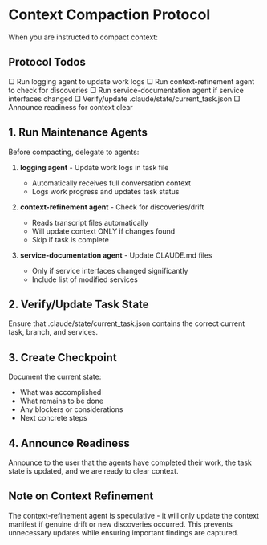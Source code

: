 # Context Compaction Protocol

When you are instructed to compact context:

## Protocol Todos
<!-- Use TodoWrite to add these todos exactly as written -->
□ Run logging agent to update work logs
□ Run context-refinement agent to check for discoveries
□ Run service-documentation agent if service interfaces changed
□ Verify/update .claude/state/current_task.json
□ Announce readiness for context clear

## 1. Run Maintenance Agents

Before compacting, delegate to agents:

1. **logging agent** - Update work logs in task file
   - Automatically receives full conversation context
   - Logs work progress and updates task status

2. **context-refinement agent** - Check for discoveries/drift
   - Reads transcript files automatically  
   - Will update context ONLY if changes found
   - Skip if task is complete

3. **service-documentation agent** - Update CLAUDE.md files
   - Only if service interfaces changed significantly
   - Include list of modified services

## 2. Verify/Update Task State

Ensure that .claude/state/current_task.json contains the correct current task, branch, and services.

## 3. Create Checkpoint

Document the current state:
- What was accomplished
- What remains to be done
- Any blockers or considerations
- Next concrete steps

## 4. Announce Readiness

Announce to the user that the agents have completed their work, the task state is updated, and we are ready to clear context.

## Note on Context Refinement

The context-refinement agent is speculative - it will only update the context manifest if genuine drift or new discoveries occurred. This prevents unnecessary updates while ensuring important findings are captured.